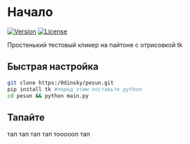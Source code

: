 # Начало
[![Version](https://img.shields.io/badge/version-1.0.0-blue)](https://)
[![License](https://img.shields.io/badge/license-MIT-green)](https://)

Простенький тестовый кликер на пайтоне с отрисовкой tk

## Быстрая настройка
```bash
git clone https:/0dinsky/pesun.git
pip install tk #перед этим поставьте python
cd pesun && python main.py
```

## Тапайте
тап тап тап тап тоооооп тап
